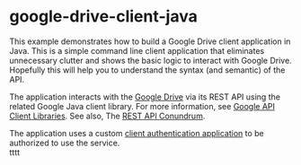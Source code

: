 # google-drive-client-java
This example demonstrates how to build a Google Drive client application in Java.
This is a simple command line client application that eliminates unnecessary clutter and shows the basic logic to interact with Google Drive. Hopefully this will help you to understand the syntax (and semantic) of the API.

The application interacts with the <a href="https://developers.google.com/drive/web/about-sdk" target="_blank">Google Drive</a> via its REST API using the related Google Java client library. For more information, see <a href="https://developers.google.com/api-client-library/" target="_blank">Google API Client Libraries</a>.  See also, The <a href="http://acloudysky.com/?s=conundrum" target="_blank">REST API Conundrum</a>. 

The application uses a custom <a href="http://acloudysky.com/authenticate-google-cloud-service-client-application/" target="_blank">client authentication application</a> to be authorized to use the service.     
tttt
